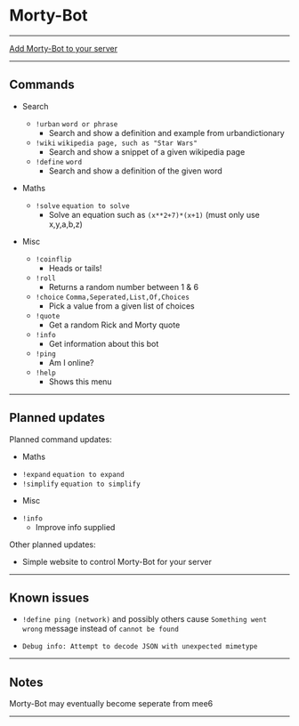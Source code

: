 # Morty-Bot

---

[Add Morty-Bot to your server](https://discordapp.com/oauth2/authorize?client_id=275050313529032706&scope=bot&permissions=0)

---

## Commands

* Search
  - `!urban`  `word or phrase`
    + Search and show a definition and example from urbandictionary
  - `!wiki`  `wikipedia page, such as "Star Wars"`
    + Search and show a snippet of a given wikipedia page
  - `!define`  `word`
    + Search and show a definition of the given word

* Maths
  - `!solve`  `equation to solve`
    + Solve an equation such as `(x**2+7)*(x+1)` (must only use x,y,a,b,z)

* Misc
  - `!coinflip`
    + Heads or tails!
  - `!roll`
    + Returns a random number between 1 & 6
  - `!choice`  `Comma,Seperated,List,Of,Choices`
    + Pick a value from a given list of choices
  - `!quote`
    + Get a random Rick and Morty quote
  - `!info`
    + Get information about this bot
  - `!ping`
    + Am I online?
  - `!help`
    + Shows this menu

---

## Planned updates

Planned command updates:
 * Maths
  - `!expand` `equation to expand`
  - `!simplify` `equation to simplify`

 * Misc
  - `!info`
    + Improve info supplied

Other planned updates:
  * Simple website to control Morty-Bot for your server  

---

## Known issues

 * `!define ping (network)` and possibly others cause `Something went wrong` message instead of `cannot be found`
  - `Debug info: Attempt to decode JSON with unexpected mimetype`

---

## Notes

Morty-Bot may eventually become seperate from mee6

---
